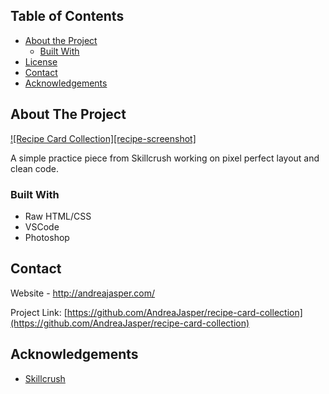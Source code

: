 <!-- TABLE OF CONTENTS -->
## Table of Contents

* [About the Project](#about-the-project)
  * [Built With](#built-with)
* [License](#license)
* [Contact](#contact)
* [Acknowledgements](#acknowledgements)



<!-- ABOUT THE PROJECT -->
## About The Project

[![Recipe Card Collection][recipe-screenshot]](https://github.com/AndreaJasper/recipe-card-collection)

A simple practice piece from Skillcrush working on pixel perfect layout and clean code.

### Built With

* Raw HTML/CSS
* VSCode
* Photoshop



<!-- CONTACT -->
## Contact

Website - http://andreajasper.com/

Project Link: [https://github.com/AndreaJasper/recipe-card-collection](https://github.com/AndreaJasper/recipe-card-collection)



<!-- ACKNOWLEDGEMENTS -->
## Acknowledgements
* [Skillcrush](https://skillcrush.com/)



<!-- MARKDOWN LINKS & IMAGES -->
[product-screenshot]: images/screenshot.png
